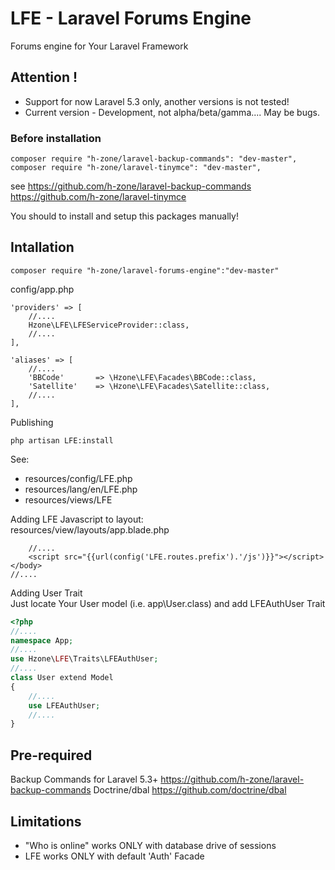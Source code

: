 # LFE - Laravel Forums Engine
Forums engine for Your Laravel Framework

## Attention !
- Support for now Laravel 5.3 only, another versions is not tested!
- Current version - Development, not alpha/beta/gamma.... May be bugs.

### Before installation
```
composer require "h-zone/laravel-backup-commands": "dev-master",
composer require "h-zone/laravel-tinymce": "dev-master",

```
see
https://github.com/h-zone/laravel-backup-commands
https://github.com/h-zone/laravel-tinymce

You should to install and setup this packages manually!


## Intallation
```
composer require "h-zone/laravel-forums-engine":"dev-master"
```

config/app.php
```
'providers' => [
    //....
    Hzone\LFE\LFEServiceProvider::class,
    //....
],
```
```
'aliases' => [
    //....
    'BBCode'       => \Hzone\LFE\Facades\BBCode::class,
    'Satellite'    => \Hzone\LFE\Facades\Satellite::class,
    //....
],
```

Publishing
```
php artisan LFE:install
```
See:
* resources/config/LFE.php
* resources/lang/en/LFE.php
* resources/views/LFE

Adding LFE Javascript to layout:<br />
resources/view/layouts/app.blade.php
```
    //....
    <script src="{{url(config('LFE.routes.prefix').'/js')}}"></script>
</body>
//....
```

Adding User Trait<br />
Just locate Your User model (i.e. app\User.class)
and add LFEAuthUser Trait
```php
<?php
//....
namespace App;
//....
use Hzone\LFE\Traits\LFEAuthUser;
//....
class User extend Model
{
    //....
    use LFEAuthUser;
    //....
}
```

## Pre-required
Backup Commands for Laravel 5.3+ https://github.com/h-zone/laravel-backup-commands
Doctrine/dbal https://github.com/doctrine/dbal

## Limitations
- "Who is online" works ONLY with database drive of sessions
- LFE works ONLY with default 'Auth' Facade